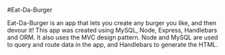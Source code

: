 #Eat-Da-Burger

Eat-Da-Burger is an app that lets you create any burger you like, and then devour it! This app was created using MySQL, Node, Express, Handlebars and ORM. It also uses the MVC design pattern. Node and MySQL are used to query and route data in the app, and Handlebars to generate the HTML.
